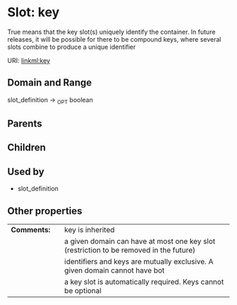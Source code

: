 
# Slot: key


True means that the key slot(s) uniquely identify the container. In future releases, it will be possible for there to be compound keys, where several slots combine to produce a unique identifier

URI: [linkml:key](https://w3id.org/linkml/key)


## Domain and Range

slot_definition ->  <sub>OPT</sub> boolean

## Parents


## Children


## Used by

 * slot_definition

## Other properties

|  |  |  |
| --- | --- | --- |
| **Comments:** | | key is inherited |
|  | | a given domain can have at most one key slot (restriction to be removed in the future) |
|  | | identifiers and keys are mutually exclusive.  A given domain cannot have bot |
|  | | a key slot is automatically required.  Keys cannot be optional |

